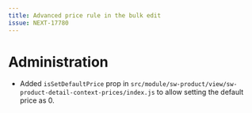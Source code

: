```yaml
---
title: Advanced price rule in the bulk edit
issue: NEXT-17780
---
```

# Administration
* Added `isSetDefaultPrice` prop in `src/module/sw-product/view/sw-product-detail-context-prices/index.js` to allow setting the default price as 0.
